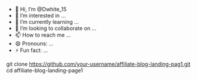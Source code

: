 - 👋 Hi, I’m @Dwhite_15
- 👀 I’m interested in ...
- 🌱 I’m currently learning ...
- 💞️ I’m looking to collaborate on ...
- 📫 How to reach me ...
- 😄 Pronouns: ...
- ⚡ Fun fact: ...

git clone https://github.com/your-username/affiliate-blog-landing-pag1.git
cd affiliate-blog-landing-page1


